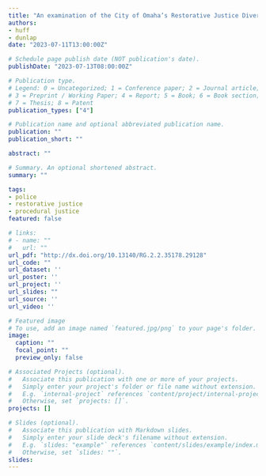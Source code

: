 ```yaml
---
title: "An examination of the City of Omaha’s Restorative Justice Diversion Program: Final report"
authors:
- huff
- dunlap
date: "2023-07-11T13:00:00Z"

# Schedule page publish date (NOT publication's date).
publishDate: "2023-07-13T08:00:00Z"

# Publication type.
# Legend: 0 = Uncategorized; 1 = Conference paper; 2 = Journal article;
# 3 = Preprint / Working Paper; 4 = Report; 5 = Book; 6 = Book section;
# 7 = Thesis; 8 = Patent
publication_types: ["4"]

# Publication name and optional abbreviated publication name.
publication: ""
publication_short: ""

abstract: ""

# Summary. An optional shortened abstract.
summary: ""

tags:
- police
- restorative justice
- procedural justice
featured: false

# links:
# - name: ""
#   url: ""
url_pdf: "http://dx.doi.org/10.13140/RG.2.2.35178.29128"
url_code: ""
url_dataset: ''
url_poster: ''
url_project: ''
url_slides: ""
url_source: ''
url_video: ''

# Featured image
# To use, add an image named `featured.jpg/png` to your page's folder. 
image: 
  caption: ""
  focal_point: ""
  preview_only: false

# Associated Projects (optional).
#   Associate this publication with one or more of your projects.
#   Simply enter your project's folder or file name without extension.
#   E.g. `internal-project` references `content/project/internal-project/index.md`.
#   Otherwise, set `projects: []`.
projects: []

# Slides (optional).
#   Associate this publication with Markdown slides.
#   Simply enter your slide deck's filename without extension.
#   E.g. `slides: "example"` references `content/slides/example/index.md`.
#   Otherwise, set `slides: ""`.
slides:
---
```



